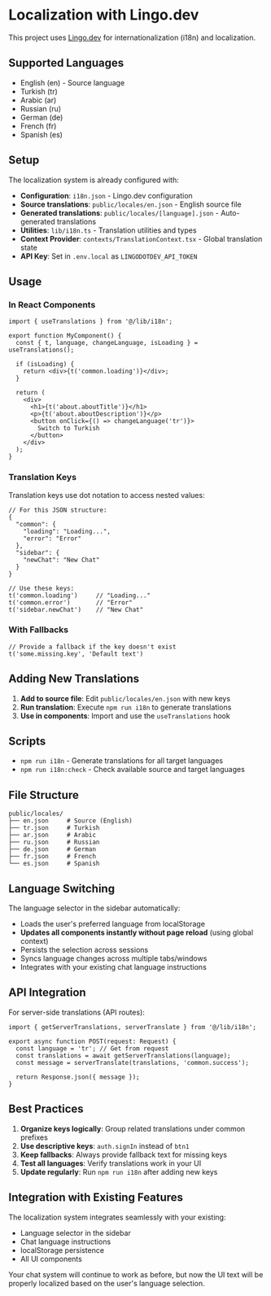 # Localization with Lingo.dev

This project uses [Lingo.dev](https://lingo.dev) for internationalization (i18n) and localization.

## Supported Languages

- English (en) - Source language
- Turkish (tr)
- Arabic (ar)
- Russian (ru)
- German (de)
- French (fr)
- Spanish (es)

## Setup

The localization system is already configured with:

- **Configuration**: `i18n.json` - Lingo.dev configuration
- **Source translations**: `public/locales/en.json` - English source file
- **Generated translations**: `public/locales/[language].json` - Auto-generated translations
- **Utilities**: `lib/i18n.ts` - Translation utilities and types
- **Context Provider**: `contexts/TranslationContext.tsx` - Global translation state
- **API Key**: Set in `.env.local` as `LINGODOTDEV_API_TOKEN`

## Usage

### In React Components

```tsx
import { useTranslations } from '@/lib/i18n';

export function MyComponent() {
  const { t, language, changeLanguage, isLoading } = useTranslations();

  if (isLoading) {
    return <div>{t('common.loading')}</div>;
  }

  return (
    <div>
      <h1>{t('about.aboutTitle')}</h1>
      <p>{t('about.aboutDescription')}</p>
      <button onClick={() => changeLanguage('tr')}>
        Switch to Turkish
      </button>
    </div>
  );
}
```

### Translation Keys

Translation keys use dot notation to access nested values:

```tsx
// For this JSON structure:
{
  "common": {
    "loading": "Loading...",
    "error": "Error"
  },
  "sidebar": {
    "newChat": "New Chat"
  }
}

// Use these keys:
t('common.loading')     // "Loading..."
t('common.error')       // "Error"
t('sidebar.newChat')    // "New Chat"
```

### With Fallbacks

```tsx
// Provide a fallback if the key doesn't exist
t('some.missing.key', 'Default text')
```

## Adding New Translations

1. **Add to source file**: Edit `public/locales/en.json` with new keys
2. **Run translation**: Execute `npm run i18n` to generate translations
3. **Use in components**: Import and use the `useTranslations` hook

## Scripts

- `npm run i18n` - Generate translations for all target languages
- `npm run i18n:check` - Check available source and target languages

## File Structure

```
public/locales/
├── en.json     # Source (English)
├── tr.json     # Turkish
├── ar.json     # Arabic
├── ru.json     # Russian
├── de.json     # German
├── fr.json     # French
└── es.json     # Spanish
```

## Language Switching

The language selector in the sidebar automatically:
- Loads the user's preferred language from localStorage
- **Updates all components instantly without page reload** (using global context)
- Persists the selection across sessions
- Syncs language changes across multiple tabs/windows
- Integrates with your existing chat language instructions

## API Integration

For server-side translations (API routes):

```tsx
import { getServerTranslations, serverTranslate } from '@/lib/i18n';

export async function POST(request: Request) {
  const language = 'tr'; // Get from request
  const translations = await getServerTranslations(language);
  const message = serverTranslate(translations, 'common.success');
  
  return Response.json({ message });
}
```

## Best Practices

1. **Organize keys logically**: Group related translations under common prefixes
2. **Use descriptive keys**: `auth.signIn` instead of `btn1`
3. **Keep fallbacks**: Always provide fallback text for missing keys
4. **Test all languages**: Verify translations work in your UI
5. **Update regularly**: Run `npm run i18n` after adding new keys

## Integration with Existing Features

The localization system integrates seamlessly with your existing:
- Language selector in the sidebar
- Chat language instructions
- localStorage persistence
- All UI components

Your chat system will continue to work as before, but now the UI text will be properly localized based on the user's language selection. 